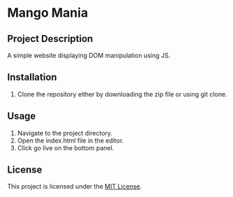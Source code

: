 # Mango Mania

## Project Description
A simple website displaying DOM manipulation using JS.

## Installation
1. Clone the repository either by downloading the zip file or using git clone.

## Usage
1. Navigate to the project directory.
2. Open the index.html file in the editor.
3. Click go live on the bottom panel. 

## License
This project is licensed under the [MIT License](LICENSE).
